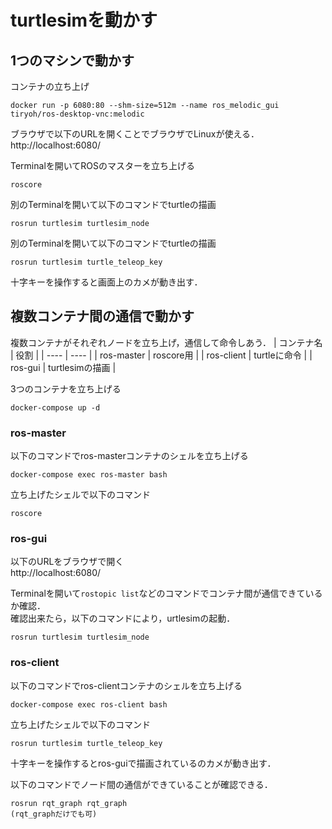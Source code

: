 # turtlesimを動かす

## 1つのマシンで動かす

コンテナの立ち上げ

```
docker run -p 6080:80 --shm-size=512m --name ros_melodic_gui tiryoh/ros-desktop-vnc:melodic
```
ブラウザで以下のURLを開くことでブラウザでLinuxが使える．   
http://localhost:6080/


Terminalを開いてROSのマスターを立ち上げる
```
roscore
```
別のTerminalを開いて以下のコマンドでturtleの描画
```
rosrun turtlesim turtlesim_node
```
別のTerminalを開いて以下のコマンドでturtleの描画
```
rosrun turtlesim turtle_teleop_key
```
十字キーを操作すると画面上のカメが動き出す．

## 複数コンテナ間の通信で動かす

複数コンテナがそれぞれノードを立ち上げ，通信して命令しあう．
|  コンテナ名  |  役割  |
| ---- | ---- |
|  ros-master  |  roscore用  |
|  ros-client  |  turtleに命令  |
|  ros-gui  |  turtlesimの描画  |

3つのコンテナを立ち上げる
```
docker-compose up -d
```
### ros-master
以下のコマンドでros-masterコンテナのシェルを立ち上げる
```
docker-compose exec ros-master bash
```
立ち上げたシェルで以下のコマンド
```
roscore
```

### ros-gui

以下のURLをブラウザで開く  
http://localhost:6080/

Terminalを開いて`rostopic list`などのコマンドでコンテナ間が通信できているか確認．  
確認出来たら，以下のコマンドにより，urtlesimの起動．
```
rosrun turtlesim turtlesim_node
```

### ros-client
以下のコマンドでros-clientコンテナのシェルを立ち上げる
```
docker-compose exec ros-client bash
```
立ち上げたシェルで以下のコマンド
```
rosrun turtlesim turtle_teleop_key
```
十字キーを操作するとros-guiで描画されているのカメが動き出す．

以下のコマンドでノード間の通信ができていることが確認できる．
```
rosrun rqt_graph rqt_graph
(rqt_graphだけでも可)
```